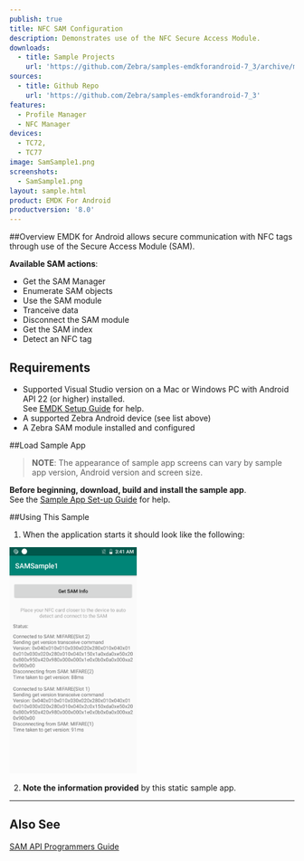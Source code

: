 ```yaml
---
publish: true
title: NFC SAM Configuration
description: Demonstrates use of the NFC Secure Access Module.
downloads:
  - title: Sample Projects
    url: 'https://github.com/Zebra/samples-emdkforandroid-7_3/archive/master.zip'
sources:
  - title: Github Repo
    url: 'https://github.com/Zebra/samples-emdkforandroid-7_3'
features:
  - Profile Manager
  - NFC Manager
devices:
  - TC72,
  - TC77
image: SamSample1.png
screenshots:
  - SamSample1.png
layout: sample.html
product: EMDK For Android
productversion: '8.0'
---
```


##Overview
EMDK for Android allows secure communication with NFC tags through use of the Secure Access Module (SAM). 

**Available SAM actions**:

* Get the SAM Manager
* Enumerate SAM objects  
* Use the SAM module  
* Tranceive data
* Disconnect the SAM module
* Get the SAM index
* Detect an NFC tag

## Requirements
* Supported Visual Studio version on a Mac or Windows PC with Android API 22 (or higher) installed.<br>See [EMDK Setup Guide](../../guide/setup) for help. 
* A supported Zebra Android device (see list above)
* A Zebra SAM module installed and configured 

##Load Sample App

>**NOTE**: The appearance of sample app screens can vary by sample app version, Android version and screen size.

**Before beginning, download, build and install the sample app**.<br> See the [Sample App Set-up Guide](../../guide/emdksamples_androidstudio) for help. 

##Using This Sample

1. When the application starts it should look like the following:
  
  <img alt="image" style="height:400px" src="SamSample1.png"/>

2. **Note the information provided** by this static sample app. 


-----  

## Also See
[SAM API Programmers Guide](../../guide/samapiusage)











